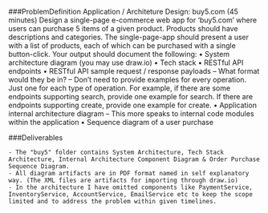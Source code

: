 ###ProblemDefinition
    Application / Architeture Design: buy5.com (45 minutes)
    Design a single-page e-commerce web app for ‘buy5.com’ where users can purchase
    5 items of a given product.
    Products should have descriptions and categories. The single-page-app should
    present a user with a list of products, each of which can be purchased with a
    single button-click.
    Your output should document the following:
    • System architecture diagram (you may use draw.io)
    • Tech stack
    • RESTful API endpoints
    • RESTful API sample request / response payloads
    – What format would they be in?
    – Don’t need to provide examples for every operation. Just one for
    each type of operation. For example, if there are some endpoints
    supporting search, provide one example for search. If there are
    endpoints supporting create, provide one example for create.
    • Application internal architecture diagram
    – This more speaks to internal code modules within the application
    • Sequence diagram of a user purchase
    
###Deliverables
    
    - The "buy5" folder contains System Architecture, Tech Stack Architecture, Internal Architecture Component Diagram & Order Purchase Sequence Diagram.
    - All diagram artifacts are in PDF format named in self explanatory way. (The XML files are artifacts for importing through draw.io)
    - In the architecture I have omitted components like PaymentService, InventoryService, AccountService, EmailService etc to keep the scope limited and to address the problem within given timelines.